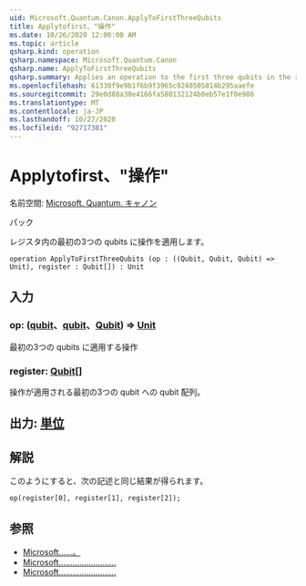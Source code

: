 ```yaml
---
uid: Microsoft.Quantum.Canon.ApplyToFirstThreeQubits
title: Applytofirst、"操作"
ms.date: 10/26/2020 12:00:00 AM
ms.topic: article
qsharp.kind: operation
qsharp.namespace: Microsoft.Quantum.Canon
qsharp.name: ApplyToFirstThreeQubits
qsharp.summary: Applies an operation to the first three qubits in the register.
ms.openlocfilehash: 61330f9e9b1f6b9f3965c9240505814b295aaefe
ms.sourcegitcommit: 29e0d88a30e4166fa580132124b0eb57e1f0e986
ms.translationtype: MT
ms.contentlocale: ja-JP
ms.lasthandoff: 10/27/2020
ms.locfileid: "92717381"
---
```

# <a name="applytofirstthreequbits-operation"></a>Applytofirst、"操作"

名前空間: [Microsoft. Quantum. キャノン](xref:Microsoft.Quantum.Canon)

パック [](https://nuget.org/packages/)


レジスタ内の最初の3つの qubits に操作を適用します。

```qsharp
operation ApplyToFirstThreeQubits (op : ((Qubit, Qubit, Qubit) => Unit), register : Qubit[]) : Unit
```


## <a name="input"></a>入力

### <a name="op--qubitqubitqubit--unit"></a>op: ([qubit](xref:microsoft.quantum.lang-ref.qubit)、[qubit](xref:microsoft.quantum.lang-ref.qubit)、[Qubit](xref:microsoft.quantum.lang-ref.qubit)) => [Unit](xref:microsoft.quantum.lang-ref.unit) 

最初の3つの qubits に適用する操作


### <a name="register--qubit"></a>register: [Qubit](xref:microsoft.quantum.lang-ref.qubit)[]

操作が適用される最初の3つの qubit への qubit 配列。



## <a name="output--unit"></a>出力: [単位](xref:microsoft.quantum.lang-ref.unit)



## <a name="remarks"></a>解説

このようにすると、次の記述と同じ結果が得られます。

```qsharp
op(register[0], register[1], register[2]);
```

## <a name="see-also"></a>参照

- [Microsoft......。](xref:Microsoft.Quantum.Canon.ApplyToFirstThreeQubitsC)
- [Microsoft.........................](xref:Microsoft.Quantum.Canon.ApplyToFirstThreeQubitsA)
- [Microsoft.........................](xref:Microsoft.Quantum.Canon.ApplyToFirstThreeQubitsCA)